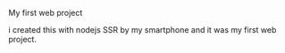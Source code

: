 My first web project

i created this with nodejs SSR by my smartphone and it was my first web project.
